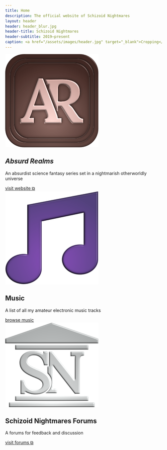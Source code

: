 ```yaml
---
title: Home
description: The official website of Schizoid Nightmares
layout: header
header: header_blur.jpg
header-title: Schizoid Nightmares
header-subtitle: 2019–present
caption: <a href="/assets/images/header.jpg" target="_blank">Cropping</a> of the cover for <i>Anthology I</i> — art by <a href="https://vladmomotart.tumblr.com/" target="_blank">Vlad Momot ⧉</a> as a paid commission
---
```


<div class="feature" markdown=0>
    <img src="/assets/images/ar_icon_small.png">
    <div>
        <h2><i>Absurd Realms</i></h2>
        <p>An absurdist science fantasy series set in a nightmarish otherworldly universe</p>
        <div><a href="https://absurdrealms.com/" target="_blank">visit website ⧉</a></div>
    </div>
</div>

<div class="feature" markdown=0>
    <img src="/assets/images/note_small.png">
    <div>
        <h2>Music</h2>
        <p>A list of all my amateur electronic music tracks</p>
        <div><a href="/music/">browse music</a></div>
    </div>
</div>

<div class="feature" markdown=0>
    <img src="/assets/images/snf_icon_small.png">
    <div>
        <h2>Schizoid Nightmares Forums</h2>
        <p>A forums for feedback and discussion</p>
        <div><a href="https://schizoidnightmares.net/" target="_blank">visit forums ⧉</a></div>
    </div>
</div>